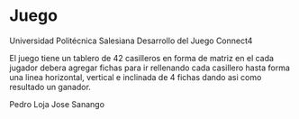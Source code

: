 # Juego
Universidad Politécnica Salesiana
Desarrollo del Juego Connect4

El juego tiene un tablero de 42 casilleros en forma de matriz en el cada jugador debera agregar fichas para ir 
rellenando cada casillero hasta forma una linea horizontal, vertical e inclinada de 4 fichas dando asi como resultado
un ganador.

Pedro Loja
Jose Sanango
